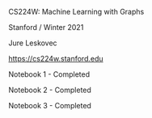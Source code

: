 CS224W: Machine Learning with Graphs

Stanford / Winter 2021

Jure Leskovec

https://cs224w.stanford.edu


Notebook 1 - Completed

Notebook 2 - Completed

Notebook 3 - Completed
